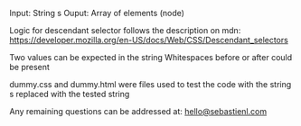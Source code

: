 Input: String s
Ouput: Array of elements (node)

Logic for descendant selector follows the description on mdn:
https://developer.mozilla.org/en-US/docs/Web/CSS/Descendant_selectors

Two values can be expected in the string 
Whitespaces before or after could be present

dummy.css and dummy.html were files used to test the code
with the string s replaced with the tested string

Any remaining questions can be addressed at: hello@sebastienl.com
